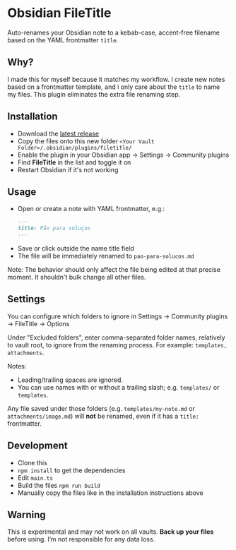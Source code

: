 # Obsidian FileTitle

Auto-renames your Obsidian note to a kebab-case, accent-free filename based on the YAML frontmatter `title`.

## Why?

I made this for myself because it matches my workflow. I create new notes based on a frontmatter template, and i only care about the `title` to name my files. This plugin eliminates the extra file renaming step.

## Installation

- Download the [latest release](https://github.com/freenandes/filetitle/releases)
- Copy the files onto this new folder `<Your Vault Folder>/.obsidian/plugins/filetitle/`
- Enable the plugin in your Obsidian app → Settings → Community plugins  
- Find **FileTitle** in the list and toggle it on
- Restart Obsidian if it's not working

## Usage

- Open or create a note with YAML frontmatter, e.g.:
    ```md
    ---
    title: Pão para soluços
    ---
    ```
- Save or click outside the name title field
- The file will be immediately renamed to `pao-para-solucos.md`

Note: The behavior should only affect the file being edited at that precise moment. It shouldn't bulk change all other files.

## Settings

You can configure which folders to ignore in Settings → Community plugins → FileTitle → Options

Under "Excluded folders", enter comma-separated folder names, relatively to vault root, to ignore from the renaming process. For example: `templates, attachments`.

Notes:
- Leading/trailing spaces are ignored.  
- You can use names with or without a trailing slash; e.g. `templates/` or `templates`.

Any file saved under those folders (e.g. `templates/my-note.md` or `attachments/image.md`) will **not** be renamed, even if it has a `title:` frontmatter.

## Development

- Clone this
- `npm install` to get the dependencies
- Edit `main.ts`
- Build the files `npm run build`
- Manually copy the files like in the installation instructions above

## Warning

This is experimental and may not work on all vaults. **Back up your files** before using. I’m not responsible for any data loss.
